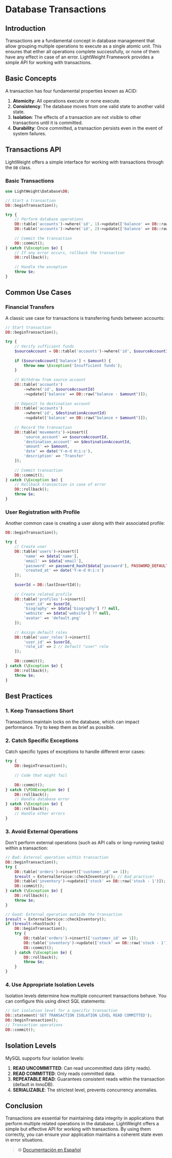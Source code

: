 # Database Transactions

## Introduction

Transactions are a fundamental concept in database management that allow grouping multiple operations to execute as a single atomic unit. This ensures that either all operations complete successfully, or none of them have any effect in case of an error. LightWeight Framework provides a simple API for working with transactions.

## Basic Concepts

A transaction has four fundamental properties known as ACID:

1. **Atomicity**: All operations execute or none execute.
2. **Consistency**: The database moves from one valid state to another valid state.
3. **Isolation**: The effects of a transaction are not visible to other transactions until it is committed.
4. **Durability**: Once committed, a transaction persists even in the event of system failures.

## Transactions API

LightWeight offers a simple interface for working with transactions through the `DB` class.

### Basic Transactions

```php
use LightWeight\Database\DB;

// Start a transaction
DB::beginTransaction();

try {
    // Perform database operations
    DB::table('accounts')->where('id', 1)->update(['balance' => DB::raw('balance - 100')]);
    DB::table('accounts')->where('id', 2)->update(['balance' => DB::raw('balance + 100')]);
    
    // Commit the transaction
    DB::commit();
} catch (\Exception $e) {
    // If any error occurs, rollback the transaction
    DB::rollback();
    
    // Handle the exception
    throw $e;
}
```

## Common Use Cases

### Financial Transfers

A classic use case for transactions is transferring funds between accounts:

```php
// Start transaction
DB::beginTransaction();

try {
    // Verify sufficient funds
    $sourceAccount = DB::table('accounts')->where('id', $sourceAccountId)->first();
    
    if ($sourceAccount['balance'] < $amount) {
        throw new \Exception('Insufficient funds');
    }
    
    // Withdraw from source account
    DB::table('accounts')
        ->where('id', $sourceAccountId)
        ->update(['balance' => DB::raw("balance - $amount")]);
    
    // Deposit to destination account
    DB::table('accounts')
        ->where('id', $destinationAccountId)
        ->update(['balance' => DB::raw("balance + $amount")]);
    
    // Record the transaction
    DB::table('movements')->insert([
        'source_account' => $sourceAccountId,
        'destination_account' => $destinationAccountId,
        'amount' => $amount,
        'date' => date('Y-m-d H:i:s'),
        'description' => 'Transfer'
    ]);
    
    // Commit transaction
    DB::commit();
} catch (\Exception $e) {
    // Rollback transaction in case of error
    DB::rollback();
    throw $e;
}
```

### User Registration with Profile

Another common case is creating a user along with their associated profile:

```php
DB::beginTransaction();

try {
    // Create user
    DB::table('users')->insert([
        'name' => $data['name'],
        'email' => $data['email'],
        'password' => password_hash($data['password'], PASSWORD_DEFAULT),
        'created_at' => date('Y-m-d H:i:s')
    ]);
    
    $userId = DB::lastInsertId();
    
    // Create related profile
    DB::table('profiles')->insert([
        'user_id' => $userId,
        'biography' => $data['biography'] ?? null,
        'website' => $data['website'] ?? null,
        'avatar' => 'default.png'
    ]);
    
    // Assign default roles
    DB::table('user_roles')->insert([
        'user_id' => $userId,
        'role_id' => 2 // Default "user" role
    ]);
    
    DB::commit();
} catch (\Exception $e) {
    DB::rollback();
    throw $e;
}
```

## Best Practices

### 1. Keep Transactions Short

Transactions maintain locks on the database, which can impact performance. Try to keep them as brief as possible.

### 2. Catch Specific Exceptions

Catch specific types of exceptions to handle different error cases:

```php
try {
    DB::beginTransaction();
    
    // Code that might fail
    
    DB::commit();
} catch (\PDOException $e) {
    DB::rollback();
    // Handle database error
} catch (\Exception $e) {
    DB::rollback();
    // Handle other errors
}
```

### 3. Avoid External Operations

Don't perform external operations (such as API calls or long-running tasks) within a transaction:

```php
// Bad: External operation within transaction
DB::beginTransaction();
try {
    DB::table('orders')->insert(['customer_id' => 1]);
    $result = ExternalService::checkInventory(); // Bad practice!
    DB::table('inventory')->update(['stock' => DB::raw('stock - 1')]);
    DB::commit();
} catch (\Exception $e) {
    DB::rollback();
    throw $e;
}

// Good: External operation outside the transaction
$result = ExternalService::checkInventory();
if ($result->hasStock) {
    DB::beginTransaction();
    try {
        DB::table('orders')->insert(['customer_id' => 1]);
        DB::table('inventory')->update(['stock' => DB::raw('stock - 1')]);
        DB::commit();
    } catch (\Exception $e) {
        DB::rollback();
        throw $e;
    }
}
```

### 4. Use Appropriate Isolation Levels

Isolation levels determine how multiple concurrent transactions behave. You can configure this using direct SQL statements:

```php
// Set isolation level for a specific transaction
DB::statement('SET TRANSACTION ISOLATION LEVEL READ COMMITTED');
DB::beginTransaction();
// Transaction operations
DB::commit();
```

## Isolation Levels

MySQL supports four isolation levels:

1. **READ UNCOMMITTED**: Can read uncommitted data (dirty reads).
2. **READ COMMITTED**: Only reads committed data.
3. **REPEATABLE READ**: Guarantees consistent reads within the transaction (default in InnoDB).
4. **SERIALIZABLE**: The strictest level, prevents concurrency anomalies.

## Conclusion

Transactions are essential for maintaining data integrity in applications that perform multiple related operations in the database. LightWeight offers a simple but effective API for working with transactions. By using them correctly, you can ensure your application maintains a coherent state even in error situations.

> 🌐 [Documentación en Español](../es/database-transactions.md)
